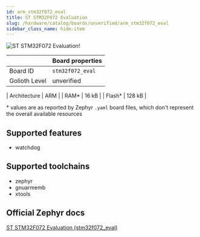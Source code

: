 ```yaml
---
id: arm_stm32f072_eval
title: ST STM32F072 Evaluation
slug: /hardware/catalog/boards/unverified/arm_stm32f072_eval
sidebar_class_name: hide-item
---
```


[//]: # (This is an auto-generated file, do not edit! Changes to it will be lost upon re-generation)

![ST STM32F072 Evaluation!](/img/boards/arm/stm32f072_eval.jpg "ST STM32F072 Evaluation")

|                | Board properties     |
| -------------  | -------------------- |
| Board ID       | `stm32f072_eval` |
| Golioth Level  | unverified       |

| Architecture   | ARM |
| RAM*           | 16 kB |
| Flash*         | 128 kB |

\* values are as reported by Zephyr `.yaml` board files, which don't represent the overall available resources



## Supported features

* watchdog

## Supported toolchains

* zephyr
* gnuarmemb
* xtools

## Official Zephyr docs

[ST STM32F072 Evaluation (stm32f072_eval)](https://docs.zephyrproject.org/latest/boards/arm/stm32f072_eval/doc/index.html)
